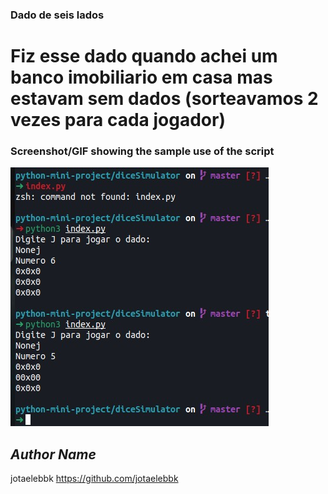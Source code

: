 ### Dado de seis lados
# Fiz esse dado quando achei um banco imobiliario em casa mas estavam sem dados (sorteavamos 2 vezes para cada jogador)

### Screenshot/GIF showing the sample use of the script
![screenshot](images/screenshot1.jpg)

## *Author Name*
<!--Remove the below lines and add yours -->
jotaelebbk
https://github.com/jotaelebbk
